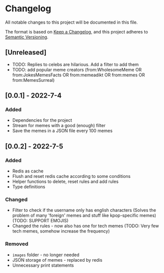 # Changelog
All notable changes to this project will be documented in this file.

The format is based on [Keep a Changelog](https://keepachangelog.com/en/1.0.0/),
and this project adheres to [Semantic Versioning](https://semver.org/spec/v2.0.0.html).

## [Unreleased]
- TODO: Replies to celebs are hilarious. Add a filter to add them
- TODO: add popular meme creators (from:WholesomeMeme OR from:JokesMemesFacts OR from:memeadikt OR from:memes OR from:MemesSurreal)


## [0.0.1] - 2022-7-4
### Added
- Dependencies for the project
- Stream for memes with a good (enough) filter
- Save the memes in a JSON file every 100 memes

## [0.0.2] - 2022-7-5
### Added
- Redis as cache
- Flush and reset redis cache according to some conditions
- Helper functions to delete, reset rules and add rules
- Type definitions

### Changed
- Filter to check if the username only has english characters (Solves the problem of many 'foreign' memes and stuff like kpop-specific memes) (TODO: SUPPORT EMOJIS)
- Changed the rules - now also has one for tech memes (TODO: Very few tech memes, somehow increase the frequency)

### Removed
- `images` folder - no longer needed
- JSON storage of memes - replaced by redis
- Unnecessary print statements